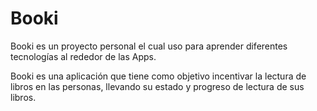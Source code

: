 # Booki

Booki es un proyecto personal el cual uso para aprender diferentes tecnologías al rededor de las Apps.

Booki es una aplicación que tiene como objetivo incentivar la lectura de libros en las personas, llevando su estado y progreso de lectura de sus libros.